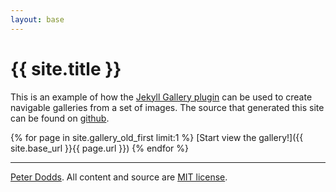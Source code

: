 ```yaml
---
layout: base
---
```


{{ site.title }}
================

This is an example of how the [Jekyll Gallery plugin][1] can be used to create
navigable galleries from a set of images. The source that generated this site
can be found on [github][2].

{% for page in site.gallery_old_first limit:1 %}
[Start view the gallery!]({{ site.base_url }}{{ page.url }})
{% endfor %}

---

[Peter Dodds](http://pddds.com). All content and source are [MIT license][3].

[1]:https://github.com/m0tive/jekyll-gallery
[2]:https://github.com/m0tive/jekyll-gallery-example
[3]:https://github.com/m0tive/jekyll-gallery-example#license
